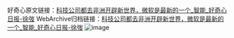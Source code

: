 好奇心原文链接：[科技公司都去非洲开辟新世界，微软是最新的一个_智能_好奇心日报-徐弢](https://www.qdaily.com/articles/6202.html)
WebArchive归档链接：[科技公司都去非洲开辟新世界，微软是最新的一个_智能_好奇心日报-徐弢](http://web.archive.org/web/20190623170053/https://www.qdaily.com/articles/6202.html)
![image](http://ww3.sinaimg.cn/large/007d5XDply1g3x00jc9unj30u02y37wh)